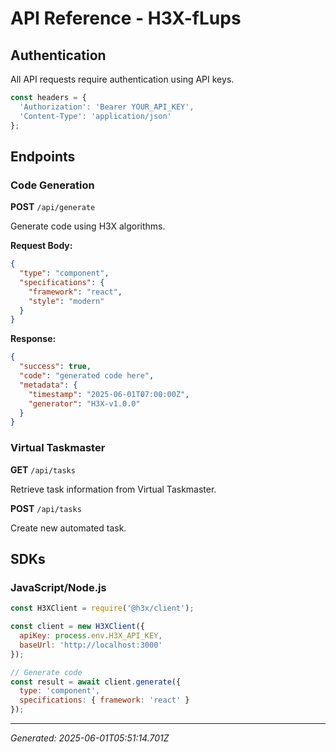 # API Reference - H3X-fLups

## Authentication

All API requests require authentication using API keys.

```javascript
const headers = {
  'Authorization': 'Bearer YOUR_API_KEY',
  'Content-Type': 'application/json'
};
```

## Endpoints

### Code Generation

**POST** `/api/generate`

Generate code using H3X algorithms.

**Request Body:**
```json
{
  "type": "component",
  "specifications": {
    "framework": "react",
    "style": "modern"
  }
}
```

**Response:**
```json
{
  "success": true,
  "code": "generated code here",
  "metadata": {
    "timestamp": "2025-06-01T07:00:00Z",
    "generator": "H3X-v1.0.0"
  }
}
```

### Virtual Taskmaster

**GET** `/api/tasks`

Retrieve task information from Virtual Taskmaster.

**POST** `/api/tasks`

Create new automated task.

## SDKs

### JavaScript/Node.js

```javascript
const H3XClient = require('@h3x/client');

const client = new H3XClient({
  apiKey: process.env.H3X_API_KEY,
  baseUrl: 'http://localhost:3000'
});

// Generate code
const result = await client.generate({
  type: 'component',
  specifications: { framework: 'react' }
});
```

---

*Generated: 2025-06-01T05:51:14.701Z*
